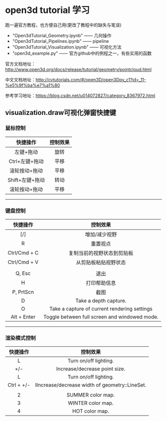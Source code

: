 # open3d tutorial 学习

跑一遍官方教程，也方便自己用(更改了教程中的缺失与笔误)

- "Open3dTutorial_Geometry.ipynb" —— 几何操作
- "Open3dTutorial_Pipelines.ipynb" —— pipeline
- "Open3dTutorial_Visualization.ipynb" —— 可视化方法
- "open3d_example.py" —— 官方github中的例程之一，有些实用的函数

官方文档地址：http://www.open3d.org/docs/release/tutorial/geometry/pointcloud.html

中文文档地址：http://cvtutorials.com/#/open3D/open3Dpy_c1?id=_11-%e5%9f%ba%e7%a1%80

参考学习地址：https://blog.csdn.net/u014072827/category_8367972.html



## visualization.draw可视化弹窗快捷键
### 鼠标控制
|快捷操作|控制效果|
|:-:|:-:|
|左键+拖动|旋转|
|Ctrl+左键+拖动|平移|
|滚轮按动+拖动|平移|
|Shift+左键+拖动|转动|
|滚轮按动+拖动|平移|
---
### 键盘控制
|快捷操作|控制效果|
|:-:|:-:|
|[/]|增加/减少视野|
|R|重置视点|
|Ctrl/Cmd + C|复制当前的视野状态到剪贴板|
|Ctrl/Cmd + V|从剪贴板粘贴视野状态|
|||
|Q, Esc|退出|
|H|打印帮助信息|
|P, PrtScn|截图|
|D|Take a depth capture.|
|O|Take a capture of current rendering settings|
|Alt + Enter|Toggle between full screen and windowed mode.|
---
### 渲染模式控制
|快捷操作|控制效果|
|:-:|:-:|
|L|Turn on/off lighting.|
|+/-|Increase/decrease point size.|
|L|Turn on/off lighting.|
|Ctrl + +/-|IIncrease/decrease width of geometry::LineSet.|
|||
|2|SUMMER color map.|
|3|WINTER color map.|
|4|HOT color map.|

